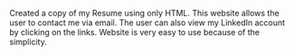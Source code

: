 Created a copy of my Resume using only HTML. This website allows the user to contact me via email. The user can also view my LinkedIn account by clicking on the links. Website is very easy to use because of the simplicity. 
